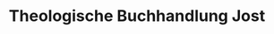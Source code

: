 ---
title: "Theologische Buchhandlung Jost"
url: /steffisburg/theologische-buchhandlung-jost/
shop: Bücher
---